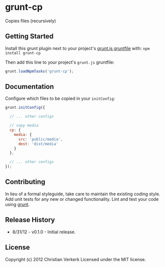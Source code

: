 # grunt-cp

Copies files (recursively)

## Getting Started
Install this grunt plugin next to your project's [grunt.js gruntfile][getting_started] with: ``npm install grunt-cp``

Then add this line to your project's ``grunt.js`` gruntfile:

```javascript
grunt.loadNpmTasks('grunt-cp');
```

[grunt]: https://github.com/cowboy/grunt
[getting_started]: https://github.com/cowboy/grunt/blob/master/docs/getting_started.md

## Documentation
Configure which files to be copied in your `initConfig`:

```javascript
grunt.initConfig({

  // ... other configs

  // copy media
  cp: {
    media: {
      src: 'public/media',
      dest: 'dist/media'
    }
  },

  // ... other configs
});
```

## Contributing
In lieu of a formal styleguide, take care to maintain the existing coding style. Add unit tests for any new or changed functionality. Lint and test your code using [grunt][grunt].

## Release History
* 8/31/12 - v0.1.0 - Initial release.

## License
Copyright (c) 2012 Christian Verkerk
Licensed under the MIT license.
